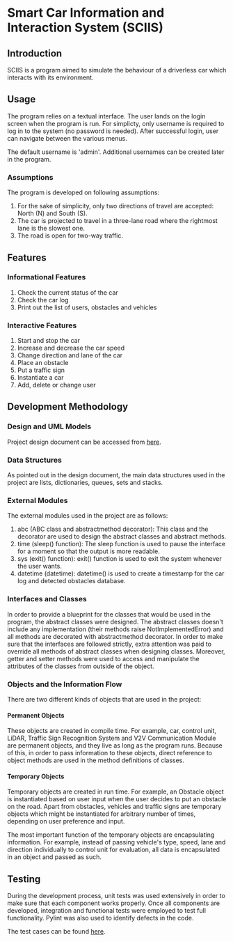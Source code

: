 # Smart Car Information and Interaction System (SCIIS)

## Introduction

SCIIS is a program aimed to simulate the behaviour of a driverless car which interacts with its environment.  

## Usage

The program relies on a textual interface. The user lands on the login screen when the program is run. For simplicty, only username is required to log in to the system (no password is needed). After successful login, user can navigate between the various menus.

The default username is 'admin'. Additional usernames can be created later in the program.

### Assumptions

The program is developed on following assumptions:

1. For the sake of simplicity, only two directions of travel are accepted: North (N) and South (S).
2. The car is projected to travel in a three-lane road where the rightmost lane is the slowest one.
3. The road is open for two-way traffic.

## Features

### Informational Features

1. Check the current status of the car
2. Check the car log
3. Print out the list of users, obstacles and vehicles

### Interactive Features

1. Start and stop the car
2. Increase and decrease the car speed 
3. Change direction and lane of the car
4. Place an obstacle
5. Put a traffic sign
6. Instantiate a car
7. Add, delete or change user

## Development Methodology

### Design and UML Models

Project design document can be accessed from [here](https://github.com/etKing666/eportfolio/blob/main/files/System%20Design%20v1.0.pdf).

### Data Structures

As pointed out in the design document, the main data structures used in the project are lists, dictionaries, queues, sets and stacks.

### External Modules

The external modules used in the project are as follows:

1. abc (ABC class and abstractmethod decorator): This class and the decorator are used to design the abstract classes and abstract methods.
2. time (sleep() function): The sleep function is used to pause the interface for a moment so that the output is more readable.
3. sys (exit() function): exit() function is used to exit the system whenever the user wants. 
4. datetime (datetime): datetime() is used to create a timestamp for the car log and detected obstacles database. 

### Interfaces and Classes

In order to provide a blueprint for the classes that would be used in the program, the abstract classes were designed. The abstract classes doesn't include any implementation (their methods raise NotImplementedError) and all methods are decorated with abstractmethod decorator. In order to make sure that the interfaces are followed strictly, extra attention was paid to override all methods of abstract classes when designing classes. Moreover, getter and setter methods were used to access and manipulate the attributes of the classes from outside of the object.

### Objects and the Information Flow

There are two different kinds of objects that are used in the project:

#### Permanent Objects

These objects are created in compile time. For example, car, control unit, LiDAR, Traffic Sign Recognition System and V2V Communication Module are permanent objects, and they live as long as the program runs. Because of this, in order to pass information to these objects, direct reference to object methods are used in the method definitions of classes.

#### Temporary Objects

Temporary objects are created in run time. For example, an Obstacle object is instantiated based on user input when the user decides to put an obstacle on the road. Apart from obstacles, vehicles and traffic signs are temporary objects which might be instantiated for arbitrary number of times, depending on user preference and input. 

The most important function of the temporary objects are encapsulating information. For example, instead of passing vehicle's type, speed, lane and direction individually to control unit for evaluation, all data is encapsulated in an object and passed as such.

## Testing

During the development process, unit tests was used extensively in order to make sure that each component works properly. Once all components are developed, integration and functional tests were employed to test full functionality. Pylint was also used to identify defects in the code.

The test cases can be found [here](test_cases.md). 